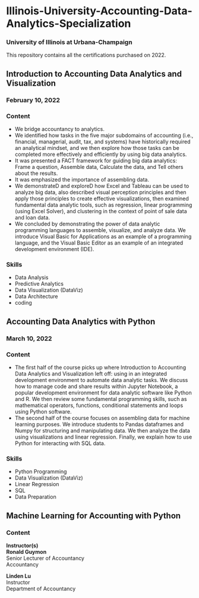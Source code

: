 # Illinois-University-Accounting-Data-Analytics-Specialization
### University of Illinois at Urbana-Champaign
This repository contains all the certifications purchased on 2022.

## Introduction to Accounting Data Analytics and Visualization
### February 10, 2022

### Content
-  We bridge accountancy to analytics. 
-  We identified how tasks in the five major subdomains of accounting (i.e., financial, managerial, audit, tax, and systems) have historically required an analytical mindset, and we then explore how those tasks can be  completed more effectively and efficiently by using big data analytics. 
-  It was presented a FACT framework for guiding big data analytics: Frame a question, Assemble data, Calculate the data, and Tell others about the results.
-  It was emphasized the importance of assembling data. 
-  We demonstrateD and exploreD how Excel and Tableau can be used to analyze big data, also described visual perception principles and then apply those principles to create effective visualizations, then examined fundamental data analytic tools, such as regression, linear programming (using Excel Solver), and clustering in the context of point of sale data and loan data. 
-  We concluded by demonstrating the power of data analytic programming languages to assemble, visualize, and analyze data. We introduce Visual Basic for Applications  as an example of a programming language, and the Visual Basic Editor as an example of an integrated development environment (IDE).

### Skills
  - Data Analysis
  - Predictive Analytics
  - Data Visualization (DataViz)
  - Data Architecture
  - coding


## Accounting Data Analytics with Python
### March 10, 2022

### Content
- The first half of the course picks up where Introduction to Accounting Data Analytics and Visualization left off: using in an integrated development environment to automate data analytic tasks. We discuss how to manage code and share results within Jupyter Notebook, a popular development environment for data analytic software like Python and R. We then review some fundamental programming skills, such as mathematical operators, functions, conditional statements and loops using Python software. 
- The second half of the course focuses on assembling data for machine learning purposes.  We introduce students to Pandas dataframes and Numpy for structuring and manipulating data. We then analyze the data using visualizations and linear regression. Finally, we explain how to use Python for interacting with SQL data.

### Skills
  - Python Programming
  - Data Visualization (DataViz)
  - Linear Regression
  - SQL
  - Data Preparation

## Machine Learning for Accounting with Python
###

### Content


**Instructor(s)**<br>
**Ronald Guymon**<br>
Senior Lecturer of Accountancy<br>
Accountancy<br>

**Linden Lu**<br>
Instructor<br>
Department of Accountancy<br>
